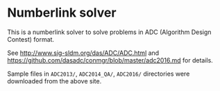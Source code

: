 Numberlink solver
=================

This is a numberlink solver to solve problems in ADC (Algorithm
Design Contest) format.

See <http://www.sig-sldm.org/das/ADC/ADC.html> and
<https://github.com/dasadc/conmgr/blob/master/adc2016.md> for details.

Sample files in `ADC2013/`, `ADC2014_QA/`, `ADC2016/` directories
were downloaded from the above site.
